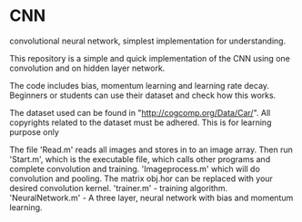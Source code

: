 # CNN
convolutional neural network, simplest implementation for understanding. 

This repository is a simple and quick implementation of the CNN using one convolution and on hidden layer network. 

The code includes bias, momentum learning and learning rate decay. Beginners or students can use their dataset and check how this works. 

The dataset used can be found in "http://cogcomp.org/Data/Car/". All copyrights related to the dataset must be adhered.
This is for learning purpose only

The file 'Read.m' reads all images and stores in to an image array. 
Then run 'Start.m', which is the executable file, which calls other programs and complete convolution and training. 
'Imageprocess.m' which will do convolution and pooling. The matrix obj.hor can be replaced with your desired convolution kernel. 
'trainer.m' - training algorithm. 
'NeuralNetwork.m' - A three layer, neural network with bias and momentum learning. 
